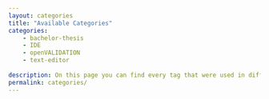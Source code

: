```yaml
---
layout: categories
title: "Available Categories"
categories: 
    - bachelor-thesis
    - IDE
    - openVALIDATION
    - text-editor
    
description: On this page you can find every tag that were used in different posts.
permalink: categories/
---
```

